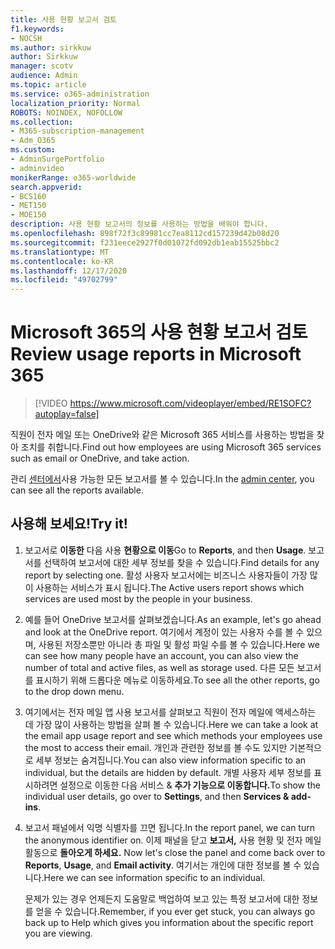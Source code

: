 ```yaml
---
title: 사용 현황 보고서 검토
f1.keywords:
- NOCSH
ms.author: sirkkuw
author: Sirkkuw
manager: scotv
audience: Admin
ms.topic: article
ms.service: o365-administration
localization_priority: Normal
ROBOTS: NOINDEX, NOFOLLOW
ms.collection:
- M365-subscription-management
- Adm_O365
ms.custom:
- AdminSurgePortfolio
- adminvideo
monikerRange: o365-worldwide
search.appverid:
- BCS160
- MET150
- MOE150
description: 사용 현황 보고서의 정보를 사용하는 방법을 배워야 합니다.
ms.openlocfilehash: 898f72f3c89981cc7ea8112cd157239d42b08d20
ms.sourcegitcommit: f231eece2927f0d01072fd092db1eab15525bbc2
ms.translationtype: MT
ms.contentlocale: ko-KR
ms.lasthandoff: 12/17/2020
ms.locfileid: "49702799"
---
```

# <a name="review-usage-reports-in-microsoft-365"></a><span data-ttu-id="161cd-103">Microsoft 365의 사용 현황 보고서 검토</span><span class="sxs-lookup"><span data-stu-id="161cd-103">Review usage reports in Microsoft 365</span></span>

> [!VIDEO https://www.microsoft.com/videoplayer/embed/RE1SOFC?autoplay=false]

<span data-ttu-id="161cd-104">직원이 전자 메일 또는 OneDrive와 같은 Microsoft 365 서비스를 사용하는 방법을 찾아 조치를 취합니다.</span><span class="sxs-lookup"><span data-stu-id="161cd-104">Find out how employees are using Microsoft 365 services such as email or OneDrive, and take action.</span></span>

<span data-ttu-id="161cd-105">관리 [센터에서](https://admin.microsoft.com)사용 가능한 모든 보고서를 볼 수 있습니다.</span><span class="sxs-lookup"><span data-stu-id="161cd-105">In the [admin center](https://admin.microsoft.com), you can see all the reports available.</span></span>

## <a name="try-it"></a><span data-ttu-id="161cd-106">사용해 보세요!</span><span class="sxs-lookup"><span data-stu-id="161cd-106">Try it!</span></span>

1. <span data-ttu-id="161cd-107">보고서로 **이동한** 다음 사용 **현황으로 이동**</span><span class="sxs-lookup"><span data-stu-id="161cd-107">Go to **Reports**, and then **Usage**.</span></span> <span data-ttu-id="161cd-108">보고서를 선택하여 보고서에 대한 세부 정보를 찾을 수 있습니다.</span><span class="sxs-lookup"><span data-stu-id="161cd-108">Find details for any report by selecting one.</span></span> <span data-ttu-id="161cd-109">활성 사용자 보고서에는 비즈니스 사용자들이 가장 많이 사용하는 서비스가 표시 됩니다.</span><span class="sxs-lookup"><span data-stu-id="161cd-109">The Active users report shows which services are used most by the people in your business.</span></span>
1. <span data-ttu-id="161cd-110">예를 들어 OneDrive 보고서를 살펴보겠습니다.</span><span class="sxs-lookup"><span data-stu-id="161cd-110">As an example, let's go ahead and look at the OneDrive report.</span></span> <span data-ttu-id="161cd-111">여기에서 계정이 있는 사용자 수를 볼 수 있으며, 사용된 저장소뿐만 아니라 총 파일 및 활성 파일 수를 볼 수 있습니다.</span><span class="sxs-lookup"><span data-stu-id="161cd-111">Here we can see how many people have an account, you can also view the number of total and active files, as well as storage used.</span></span> <span data-ttu-id="161cd-112">다른 모든 보고서를 표시하기 위해 드롭다운 메뉴로 이동하세요.</span><span class="sxs-lookup"><span data-stu-id="161cd-112">To see all the other reports, go to the drop down menu.</span></span>
1. <span data-ttu-id="161cd-113">여기에서는 전자 메일 앱 사용 보고서를 살펴보고 직원이 전자 메일에 액세스하는 데 가장 많이 사용하는 방법을 살펴 볼 수 있습니다.</span><span class="sxs-lookup"><span data-stu-id="161cd-113">Here we can take a look at the email app usage report and see which methods your employees use the most to access their email.</span></span> <span data-ttu-id="161cd-114">개인과 관련한 정보를 볼 수도 있지만 기본적으로 세부 정보는 숨겨집니다.</span><span class="sxs-lookup"><span data-stu-id="161cd-114">You can also view information specific to an individual, but the details are hidden by default.</span></span> <span data-ttu-id="161cd-115">개별 사용자 세부 정보를 표시하려면 설정으로 이동한 다음 서비스 & **추가 기능으로 이동합니다.**</span><span class="sxs-lookup"><span data-stu-id="161cd-115">To show the individual user details, go over to **Settings**, and then **Services & add-ins**.</span></span>
1. <span data-ttu-id="161cd-116">보고서 패널에서 익명 식별자를 끄면 됩니다.</span><span class="sxs-lookup"><span data-stu-id="161cd-116">In the report panel, we can turn the anonymous identifier on.</span></span> <span data-ttu-id="161cd-117">이제 패널을 닫고 **보고서,** 사용 현황 및 전자 메일 활동으로 **돌아오게 하세요.** </span><span class="sxs-lookup"><span data-stu-id="161cd-117">Now let's close the panel and come back over to **Reports**, **Usage**, and **Email activity**.</span></span> <span data-ttu-id="161cd-118">여기서는 개인에 대한 정보를 볼 수 있습니다.</span><span class="sxs-lookup"><span data-stu-id="161cd-118">Here we can see information specific to an individual.</span></span>

    <span data-ttu-id="161cd-119">문제가 있는 경우 언제든지 도움말로 백업하여 보고 있는 특정 보고서에 대한 정보를 얻을 수 있습니다.</span><span class="sxs-lookup"><span data-stu-id="161cd-119">Remember, if you ever get stuck, you can always go back up to Help which gives you information about the specific report you are viewing.</span></span>